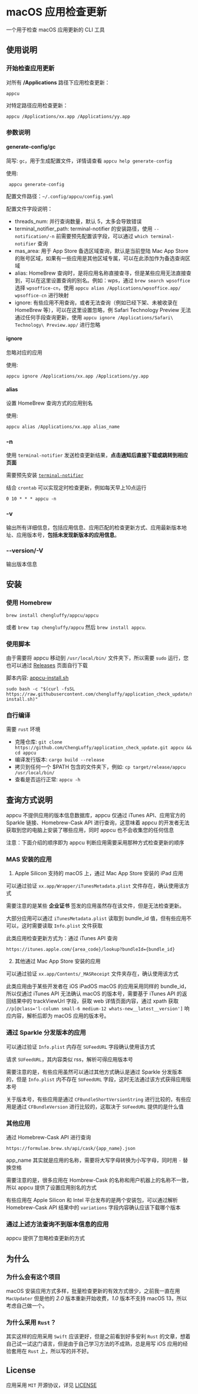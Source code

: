 # macOS 应用检查更新

一个用于检查 macOS 应用更新的 CLI 工具

## 使用说明

### 开始检查应用更新

对所有 **/Applications** 路径下应用检查更新：
```
appcu
```

对特定路径应用检查更新：
```
appcu /Applications/xx.app /Applications/yy.app
```

### 参数说明
#### generate-config/gc
简写: `gc`，用于生成配置文件，详情请查看 `appcu help generate-config`

使用:
```
 appcu generate-config
```

配置文件路径：`~/.config/appcu/config.yaml`

配置文件字段说明：

- threads_num: 并行查询数量，默认 5，太多会导致错误
- terminal_notifier_path: terminal-notifier 的安装路径，使用 `--notification/-n` 前需要预先配置该字段，可以通过 `which terminal-notifier` 查询
- mas_area: 用于 App Store 备选区域查询，默认是当前登陆 Mac App Store 的账号区域，如果有一些应用是其他区域专属，可以在此添加作为备选查询区域
- alias: HomeBrew 查询时，是将应用名称直接查寻，但是某些应用无法直接查到，可以在这里设置查询的别名。例如：wps，通过 `brew search wpsoffice` 选择 `wpsoffice-cn`，使用 `appcu alias /Applications/wpsoffice.app/ wpsoffice-cn` 进行映射
- ignore: 有些应用不用查询，或者无法查询（例如已经下架、未被收录在 HomeBrew 等），可以在这里设置忽略，例 Safari Technology Preview 无法通过任何手段查询更新，使用 `appcu ignore /Applications/Safari\ Technology\ Preview.app/` 进行忽略

#### ignore
忽略对应的应用

使用:
```
appcu ignore /Applications/xx.app /Applications/yy.app
```

#### alias
设置 HomeBrew 查询方式的应用别名

使用:
```
appcu alias /Applications/xx.app alias_name
```

### -n
使用 `terminal-notifier` 发送检查更新结果，**点击通知后直接下载或跳转到相应页面**

需要预先安装 [`terminal-notifier`](https://github.com/julienXX/terminal-notifier)

结合 `crontab` 可以实现定时检查更新，例如每天早上10点运行
```
0 10 * * * appcu -n
```

### -v
输出所有详细信息，包括应用信息、应用匹配的检查更新方式、应用最新版本地址、应用版本号，**包括未发现新版本的应用信息**。

### --version/-V
输出版本信息

## 安装

### 使用 Homebrew

`brew install chengluffy/appcu/appcu`

或者 `brew tap chengluffy/appcu` 然后 `brew install appcu`.

### 使用脚本
由于需要将 appcu 移动到 `/usr/local/bin/` 文件夹下，所以需要 `sudo` 运行，您也可以通过 [Releases](https://github.com/ChengLuffy/application_check_update/releases) 页面自行下载

脚本内容: [appcu-install.sh](appcu-install.sh)
```
sudo bash -c "$(curl -fsSL https://raw.githubusercontent.com/chengluffy/application_check_update/master/appcu-install.sh)"
```

### 自行编译
需要 `rust` 环境
- 克隆仓库: `git clone https://github.com/ChengLuffy/application_check_update.git appcu && cd appcu`
- 编译发行版本: `cargo build --release`
- 拷贝到任何一个 $PATH 包含的文件夹下，例如: `cp target/release/appcu /usr/local/bin/`
- 查看是否运行正常: `appcu -h`

## 查询方式说明
appcu 不提供应用的版本信息数据库，appcu 仅通过 iTunes API、应用官方的 Sparkle 链接、Homebrew-Cask API 进行查询，这意味着 appcu 的开发者无法获取到您的电脑上安装了哪些应用，同时 appcu 也不会收集您的任何信息

注意：下面介绍的顺序即为 appcu 判断应用需要采用那种方式检查更新的顺序
### MAS 安装的应用
1. Apple Silicon 支持的 macOS 上，通过 Mac App Store 安装的 iPad 应用

可以通过验证 `xx.app/Wrapper/iTunesMetadata.plist` 文件存在，确认使用该方式

需要注意的是某些 **企业证书** 签发的应用虽然存在该文件，但是无法检查更新。

大部分应用可以通过 `iTunesMetadata.plist` 读取到 bundle_id 值，但有些应用不可以，这时需要读取 `Info.plist` 文件获取

此类应用检查更新方式为：通过 iTunes API 查询

```
https://itunes.apple.com/{area_code}/lookup?bundleId={bundle_id}
```

2. 其他通过 Mac App Store 安装的应用

可以通过验证 `xx.app/Contents/_MASReceipt` 文件夹存在，确认使用该方式

此类应用由于某些开发者在 iOS iPadOS macOS 的应用采用同样的 bundle_id，所以仅通过 iTunes API 无法确认 macOS 的版本号，需要基于 iTunes API 的返回结果中的 trackViewUrl 字段，获取 web 详情页面内容，通过 xpath 获取 `//p[@class='l-column small-6 medium-12 whats-new__latest__version']` 响应内容，解析后即为 macOS 应用的版本号。

### 通过 Sparkle 分发版本的应用
可以通过验证 `Info.plist` 内存在 `SUFeedURL` 字段确认使用该方式

请求 `SUFeedURL`，其内容类似 rss，解析可得应用版本号

需要注意的是，有些应用虽然可以通过其他方式确认是通过 Sparkle 分发版本的，但是 `Info.plist` 内不存在 `SUFeedURL` 字段，这时无法通过该方式获得应用版本号

关于版本号，有些应用是通过 `CFBundleShortVersionString` 进行比较的，有些应用是通过 `CFBundleVersion` 进行比较的，这取决于 `SUFeedURL` 提供的是什么值

### 其他应用
通过 Homebrew-Cask API 进行查询

```
https://formulae.brew.sh/api/cask/{app_name}.json
```

app_name 其实就是应用的名称，需要将大写字母转换为小写字母，同时用 `-` 替换空格

需要注意的是，很多应用在 Hombrew-Cask 的名称和用户机器上的名称不一致，所以 appcu 提供了设置应用别名的方式

有些应用在 Apple Silicon 和 Intel 平台发布的是两个安装包，可以通过解析 Homebrew-Cask API 结果中的 `variations` 字段内容确认应该下载哪个版本

### 通过上述方法查询不到版本信息的应用
appcu 提供了忽略检查更新的方式

## 为什么

### 为什么会有这个项目
macOS 安装应用方式多样，批量检查更新的有效方式很少，之前我一直在用 `MacUpdater` 但是他的 *2.0* 版本重新开始收费，*1.0* 版本不支持 macOS 13，所以考虑自己做一个。

### 为什么采用 `Rust`？
其实这样的应用采用 `Swift` 应该更好，但是之前看到好多安利 `Rust` 的文章，想着自己试一试这门语言，但是由于自己学习方法的不成熟，总是用写 iOS 应用的经验套用在 `Rust` 上，所以写的并不好。

## License
应用采用 `MIT` 开源协议，详见 [LICENSE](LICENSE)